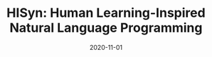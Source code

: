 ---
title: "HISyn: Human Learning-Inspired Natural Language Programming"
collection: publications
date: 2020-11-01
venue: 'The ACM Joint European Software Engineering Conference and Symposium on the Foundations of Software Engineering (<b>ESEC/FSE</b>), Sacramento, California, United States, November 2020. (acceptance rate: 101/360=28%) '
authors: 'Zifan Nan, Hui Guan, Xipeng Shen'
---